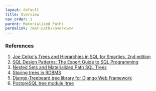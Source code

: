 ```yaml
---
layout: default
title: Overview
nav_order: 1
parent: Materialized Paths
permalink: /mat-paths/overview
---
```



<a name="References"></a>
### References

1. [Joe Celko's Trees and Hierarchies in SQL for Smarties, 2nd edition][Celko's Trees]
2. [SQL Design Patterns: The Expert Guide to SQL Programming][Tropashko]
3. [Nested Sets and Materialized Path SQL Trees][NS-MP]
4. [Storing trees in RDBMS][Kolesnikova]
5. [Django-Treebeard tree library for Django Web Framework][django-treebeard]
6. [PostgreSQL tree module ltree][PostgreSQL ltree]


<!-- References -->

[Celko's Trees]: https://sciencedirect.com/book/9780123877338
[Tropashko]: https://vadimtropashko.wordpress.com/%22sql-design-patterns%22-book/about
[NS-MP]: http://rampant-books.com/art_vadim_nested_sets_sql_trees.htm
[django-treebeard]: https://django-treebeard.readthedocs.io
[PostgreSQL ltree]: https://www.postgresql.org/docs/current/ltree.html
[Kolesnikova]: https://bitworks.software/en/2017-10-20-storing-trees-in-rdbms.html
